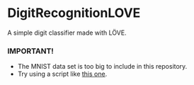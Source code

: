 # DigitRecognitionLOVE
A simple digit classifier made with LÖVE.


### IMPORTANT!

- The MNIST data set is too big to include in this repository.
- Try using a script like [this one](https://github.com/myleott/mnist_png).
